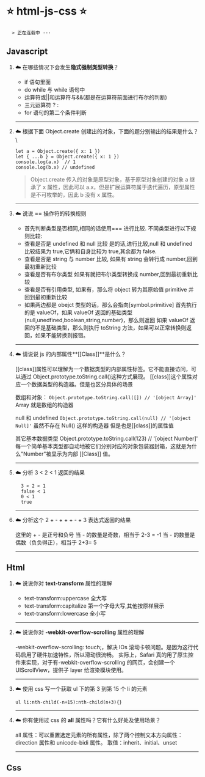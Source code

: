 # :star: html-js-css :star:

      > 正在连载中 ···

## Javascript

1.  :cloud: 在哪些情况下会发生**隐式强制类型转换**？

    - if 语句里面
    - do while 与 while 语句中
    - 运算符或||和运算符与&&(都是在运算符前面进行布尔的判断)
    - 三元运算符 ? :
    - for 语句的第二个条件判断

    ***

2.  :cloud: 根据下面 Object.create 创建出的对象，下面的题分别输出的结果是什么？\

    ```
    let a = Object.create({ x: 1 })
    let { ...b } = Object.create({ x: 1 })
    console.log(a.x)  // 1
    console.log(b.x) // undefined
    ```

    > Object.create 传入的对象是原型对象，基于原型对象创建的对象 a 继承了 x 属性，因此可以 a.x，但是扩展运算符属于迭代遍历，原型属性是不可枚举的，因此 b 没有 x 属性。

    ***

3.  :cloud: 说说 **==** 操作符的转换规则

    - 首先判断类型是否相同,相同的话使用=== 进行比较.
      不同类型进行以下规则比较:
    - 查看是否是 undefined 和 null 比较
      是的话,进行比较,null 和 undefined 比较结果为 true,它俩和自身比较为 true,其余都为 false.
    - 查看是否是 string 与 number 比较,
      如果有 string 会转行成 number,回到最初重新比较
    - 查看是否有布尔类型
      如果有就把布尔类型转换成 number,回到最初重新比较
    - 查看是否有引用类型,
      如果有，那么将 object 转为其原始值 primitive 并回到最初重新比较
    - 如果两边都是 obejct 类型的话，那么会指向[symbol.primitive]
      首先执行的是 valueOf，如果 valueOf 返回的基础类型(null,unedfined,boolean,string,number)，那么则返回
      如果 valueOf 返回的不是基础类型，那么则执行 toString 方法，如果可以正常转换则返回，如果不能转换则报错。

    ***

4.  :cloud: 请说说 js 的内部属性**[[Class]]**是什么？

    [[class]]属性可以理解为一个数据类型的内部属性标签。它不能直接访问，可以通过 Object.prototype.toString.call()这种方式展现。
    [[class]]这个属性对应一个数据类型的构造器。但是也区分具体的场景

    数组和对象：
    `Object.prototype.toString.call([]) // '[object Array]'`
    Array 就是数组的构造器

    null 和 undefined
    `Object.prototype.toString.call(null) // '[object Null]'`
    虽然不存在 Null() 这样的构造器 但是也是[[class]]的属性值

    其它基本数据类型
    Object.prototype.toString.call(123) // '[object Number]'
    每一个简单基本类型都自动地被它们分别对应的对象包装器封箱，这就是为什么"Number"被显示为内部 [[Class]] 值。

    ***

5.  :cloud: 分析 3 < 2 < 1 返回的结果

    ```
      3 < 2 < 1
      false < 1
      0 < 1
      true
    ```

    ***

6.  :cloud: 分析这个 2 + - + + + - + 3 表达式返回的结果

    这里的 + - 是正号和负号
    当 - 的数量是奇数，相当于 2-3 = -1
    当 - 的数量是偶数（负负得正），相当于 2+3= 5

    ***

## Html

1. :cloud: 说说你对 **text-transform** 属性的理解

   - text-transform:uppercase 全大写
   - text-transform:capitalize 第一个字母大写,其他按原样展示
   - text-transform:lowercase 全小写

   ***

2. :cloud: 说说你对 **-webkit-overflow-scrolling** 属性的理解

   -webkit-overflow-scrolling: touch;，解决 IOs 滚动卡顿问题。是因为这行代码启用了硬件加速特性，所以滑动很流畅。
   实际上，Safari 真的用了原生控件来实现，对于有-webkit-overflow-scrolling 的网页，会创建一个 UIScrollView，提供子 layer 给渲染模块使用。

   ***

3. :cloud: 使用 css 写一个获取 ul 下的第 3 到第 15 个 li 的元素

   `ul li:nth-child(-n+15):nth-child(n+3){}`

   ***

4. :cloud: 你有使用过 css 的 **all** 属性吗？它有什么好处及使用场景？

   all 属性：可以重置选定元素的所有属性，除了两个控制文本方向属性：direction 属性和 unicode-bidi 属性。
   取值：inherit、initial、unset

   ***

## Css
